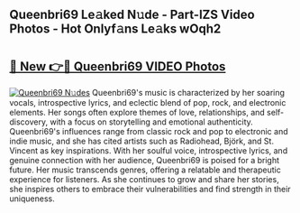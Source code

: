 ## Queenbri69 Le𝚊ked N𝚞de - Part-lZS Video Photos - Hot Onlyf𝚊ns Le𝚊ks wOqh2

# <h2><a href="http://ac36177.deff.icu/?id=Queenbri69">🔗 New 👉🔴 Queenbri69 VIDEO Photos</a></h2>

[![Queenbri69 N𝚞des](https://i.imgur.com/rIISA9y.gif)](http://ac36177.deff.icu/?id=Queenbri69)
Queenbri69's music is characterized by her soaring vocals, introspective lyrics, and eclectic blend of pop, rock, and electronic elements. Her songs often explore themes of love, relationships, and self-discovery, with a focus on storytelling and emotional authenticity. Queenbri69's influences range from classic rock and pop to electronic and indie music, and she has cited artists such as Radiohead, Björk, and St. Vincent as key inspirations. With her soulful voice, introspective lyrics, and genuine connection with her audience, Queenbri69 is poised for a bright future. Her music transcends genres, offering a relatable and therapeutic experience for listeners. As she continues to grow and share her stories, she inspires others to embrace their vulnerabilities and find strength in their uniqueness.
